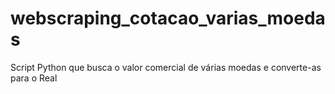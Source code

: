 # webscraping_cotacao_varias_moedas
Script Python que busca o valor comercial de várias moedas e converte-as para o Real
